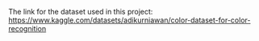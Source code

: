 The link for the dataset used in this project:  https://www.kaggle.com/datasets/adikurniawan/color-dataset-for-color-recognition